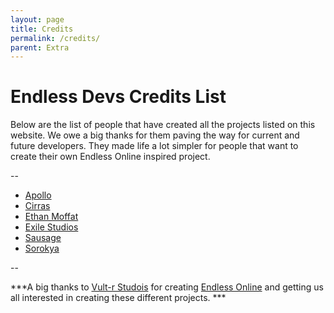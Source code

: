 ```yaml
---
layout: page
title: Credits
permalink: /credits/
parent: Extra
---
```


# Endless Devs Credits List

Below are the list of people that have created all the projects listed on this website. We owe a big thanks for them paving the way for current and future developers. They made life a lot simpler for people that want to create their own Endless Online inspired project. 

--

- [Apollo](https://github.com/Apollo-EE)
- [Cirras](https://github.com/Cirras)
- [Ethan Moffat](https://github.com/ethanmoffat)
- [Exile Studios](https://github.com/ExileStudios)
- [Sausage](https://github.com/tehsausage)
- [Sorokya](https://github.com/sorokya)

-- 

***A big thanks to [Vult-r Studois](https://vult-r.com/) for creating [Endless Online](https://endless-online.com) and getting us all interested in creating these different projects. ***